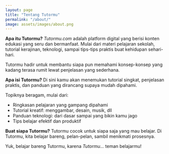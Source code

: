 ```yaml
---
layout: page
title: "Tentang Tutormu"
permalink: "/about/"
image: assets/images/about.png
---
```


**Apa itu Tutormu?**
*Tutormu.com* adalah platform digital yang berisi konten edukasi yang seru dan bermanfaat. Mulai dari materi pelajaran sekolah, tutorial kerajinan, teknologi, sampai tips-tips praktis buat kehidupan sehari-hari.

Tutormu hadir untuk membantu siapa pun memahami konsep-konsep yang kadang terasa rumit lewat penjelasan yang sederhana.

**Apa isi Tutormu?**
Di sini kamu akan menemukan tutorial singkat, penjelasan praktis, dan panduan yang dirancang supaya mudah dipahami. 

Topiknya beragam, mulai dari:
- Ringkasan pelajaran yang gampang dipahami
- Tutorial kreatif: menggambar, desain, musik, dll
- Panduan teknologi: dari dasar sampai yang bikin kamu jago
- Tips belajar efektif dan produktif

**Buat siapa Tutormu?**
Tutormu cocok untuk siapa saja yang mau belajar. Di Tutormu, kita belajar bareng, pelan-pelan, sambil menikmati prosesnya. 

Yuk, belajar bareng Tutormu, karena *Tutormu...* teman belajarmu!
